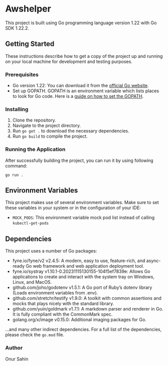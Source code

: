 # Awshelper

This project is built using Go programming language version 1.22 with Go SDK 1.22.2.

## Getting Started

These instructions describe how to get a copy of the project up and running on your local machine for development and testing purposes.

### Prerequisites

- Go version 1.22: You can download it from the [official Go website](https://golang.org/dl/).
- Set up GOPATH. GOPATH is an environment variable which lists places to look for Go code. Here is a [guide on how to set the GOPATH](https://golang.org/doc/gopath_code.html).

### Installing

1. Clone the repository.
2. Navigate to the project directory.
3. Run `go get .` to download the necessary dependencies.
4. Run `go build` to compile the project.

### Running the Application

After successfully building the project, you can run it by using following command:

`go run .`

## Environment Variables

This project makes use of several environment variables. Make sure to set these variables in your system or in the configuration of your IDE:

- `MOCK_PODS`: This environment variable mock pod list instead of calling `kubectl-get-pods`

## Dependencies

This project uses a number of Go packages:

- fyne.io/fyne/v2 v2.4.5: A modern, easy to use, feature-rich, and async-ready Go web framework and web application deployment tool.
- fyne.io/systray v1.10.1-0.20231115130155-104f5ef7839e: Allows Go applications to create and interact with the system tray on Windows, Linux, and MacOS.
- github.com/joho/godotenv v1.5.1: A Go port of Ruby’s dotenv library (Loads environment variables from .env).
- github.com/stretchr/testify v1.9.0: A toolkit with common assertions and mocks that plays nicely with the standard library.
- github.com/yuin/goldmark v1.7.1: A markdown parser and renderer in Go. It is fully compliant with the CommonMark spec.
- golang.org/x/image v0.15.0: Additional imaging packages for Go.

...and many other indirect dependencies. For a full list of the dependencies, please check the `go.mod` file.
### Author

Onur Sahin